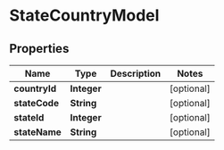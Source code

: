 

# StateCountryModel


## Properties

| Name | Type | Description | Notes |
|------------ | ------------- | ------------- | -------------|
|**countryId** | **Integer** |  |  [optional] |
|**stateCode** | **String** |  |  [optional] |
|**stateId** | **Integer** |  |  [optional] |
|**stateName** | **String** |  |  [optional] |



